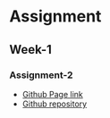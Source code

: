 # Assignment

## Week-1

### Assignment-2
- [Github Page link](https://timmkchang.github.io/remote-assignments/Week-1/Assignment-2/)
- [Github repository](https://github.com/TimMKChang/remote-assignments/tree/master/Week-1/Assignment-2)


